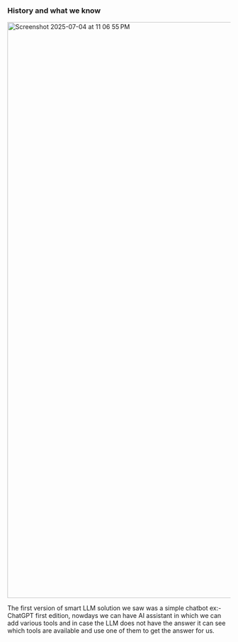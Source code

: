 
### History and what we know
<img width="1302" alt="Screenshot 2025-07-04 at 11 06 55 PM" src="https://github.com/user-attachments/assets/51f96d46-382a-41a7-81e9-5d4563365f7f" />

The first version of smart LLM solution we saw was a simple chatbot ex:- ChatGPT first edition, nowdays we can have AI assistant in which we can add various tools and in case the LLM does not have the answer it can see which tools are available and use one of them to get the answer for us.

